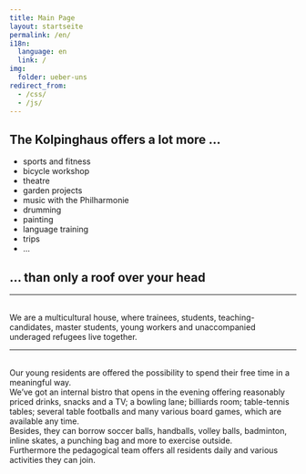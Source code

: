 ```yaml
---
title: Main Page
layout: startseite
permalink: /en/
i18n:
  language: en
  link: /
img:
  folder: ueber-uns
redirect_from:
  - /css/
  - /js/  
---
```


## The Kolpinghaus offers a lot more ...

* sports and fitness
* bicycle workshop
* theatre
* garden projects
* music with the Philharmonie
* drumming
* painting
* language training
* trips
* ...

## ... than only a roof over your head

---
<br>
We are a multicultural house, where trainees, students, teaching-candidates, master students, young workers and unaccompanied underaged refugees live together.

---

<br>
Our young residents are offered the possibility to spend their free time in a meaningful way.<br>
We’ve got an internal bistro that opens in the evening offering reasonably priced drinks, snacks and a TV; a bowling lane; billiards room; table-tennis tables; several table footballs and many various board games, which are available any time.<br>
Besides, they can borrow soccer balls, handballs, volley balls, badminton, inline skates, a punching bag and more to exercise outside.<br>
Furthermore the pedagogical team offers all residents daily and various activities they can join.<br>